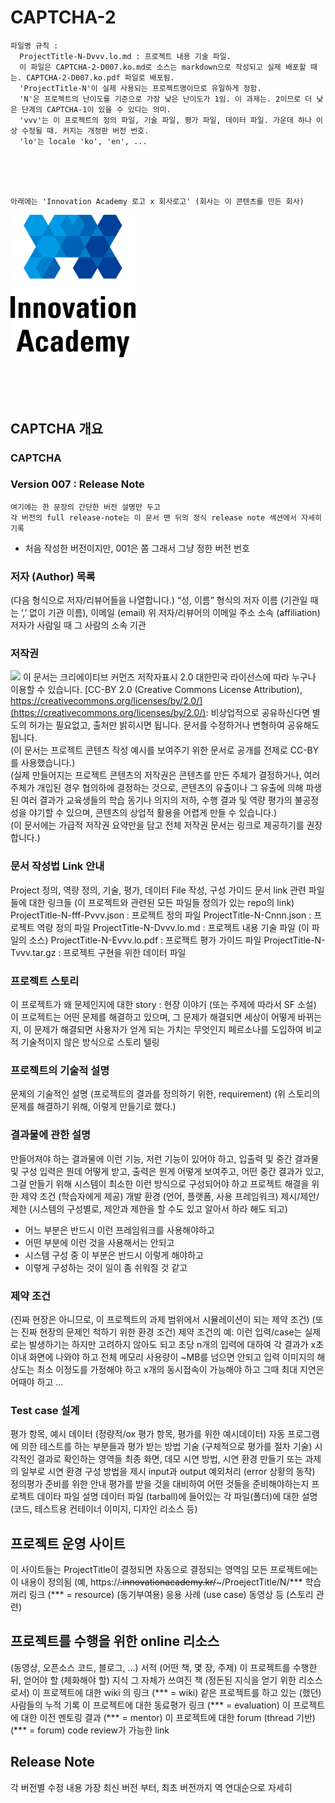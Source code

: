 # CAPTCHA-2
```
파일명 규칙 :
  ProjectTitle-N-Dvvv.lo.md : 프로젝트 내용 기술 파일.
  이 파일은 CAPTCHA-2-D007.ko.md로 소스는 markdown으로 작성되고 실제 배포할 때는. CAPTCHA-2-D007.ko.pdf 파일로 배포됨.
  'ProjectTitle-N'이 실제 사용되는 프로젝트명이므로 유일하게 정함.
  'N'은 프로젝트의 난이도를 기준으로 가장 낮은 난이도가 1임. 이 과제는. 2이므로 더 낮은 단계의 CAPTCHA-1이 있을 수 있다는 의미.
  'vvv'는 이 프로젝트의 정의 파일, 기술 파일, 평가 파일, 데이터 파일. 가운데 하나 이상 수정될 때. 커지는 개정판 버전 번호.
  'lo'는 locale 'ko', 'en', ...
```

<br><br><br>
```
아래에는 'Innovation Academy 로고 x 회사로고' (회사는 이 콘텐츠를 만든 회사)
```
<img src="IA.jpg" width="200px"></img> 

<br><br><br>

## CAPTCHA 개요

### CAPTCHA

### Version 007 : Release Note
```
여기에는 한 문장의 간단한 버전 설명만 두고
각 버전의 full release-note는 이 문서 맨 뒤의 정식 release note 섹션에서 자세히 기록
```
* 처음 작성한 버전이지만, 001은 쫌 그래서 그냥 정한 버전 번호


### 저자 (Author) 목록
(다음 형식으로 저자/리뷰어들을 나열합니다.)
“성, 이름” 형식의 저자 이름 (기관일 때는 ‘,’ 없이 기관 이름),
이메일 (email)
위 저자/리뷰어의 이메일 주소
소속 (affiliation)
저자가 사람일 때 그 사람의 소속 기관

### 저작권

<img src="https://mirrors.creativecommons.org/presskit/buttons/88x31/png/by.png" width="80px"></img>
이 문서는 크리에이티브 커먼즈 저작자표시 2.0 대한민국 라이선스에 따라
누구나 이용할 수 있습니다.
[CC-BY 2.0 (Creative Commons License Attribution), https://creativecommons.org/licenses/by/2.0/](https://creativecommons.org/licenses/by/2.0/):
비상업적으로 공유하신다면 별도의 허가는 필요없고, 출처만 밝히시면 됩니다.
문서를 수정하거나 변형하여 공유해도 됩니다.
<br>(이 문서는 프로젝트 콘텐츠 작성 예시를 보여주기 위한 문서로 공개를 전제로 CC-BY를 사용했습니다.)
<br>(실제 만들어지는 프로젝트 콘텐츠의 저작권은 콘텐츠를 만든 주체가 결정하거나, 여러 주체가 개입된 경우 협의하에 결정하는 것으로, 콘텐츠의 유출이나 그 유출에 의해 파생된 여러 결과가 교육생들의 학습 동기나 의지의 저하, 수행 결과 및 역량 평가의 불공정성을 야기할 수 있으며, 콘텐츠의 상업적 활용을 어렵게 만들 수 있습니다.)
<br>(이 문서에는 가급적 저작권 요약만을 담고 전체 저작권 문서는 링크로 제공하기를 권장합니다.)


### 문서 작성법 Link 안내
Project 정의, 역량 정의, 기술, 평가, 데이터 File 작성, 구성 가이드 문서 link
관련 파일 들에 대한 링크들 (이 프로젝트와 관련된 모든 파일들 정의가 있는 repo의 link)
ProjectTitle-N-fff-Pvvv.json : 프로젝트 정의 파일
ProjectTitle-N-Cnnn.json : 프로젝트 역량 정의 파일
ProjectTitle-N-Dvvv.lo.md : 프로젝트 내용 기술 파일 (이 파일의 소스)
ProjectTitle-N-Evvv.lo.pdf : 프로젝트 평가 가이드 파일
ProjectTitle-N-Tvvv.tar.gz : 프로젝트 구현을 위한 데이터 파일

### 프로젝트 스토리
이 프로젝트가 왜 문제인지에 대한 story : 현장 이야기 (또는 주제에 따라서 SF 소설)
이 프로젝트는 어떤 문제를 해결하고 있으며,
그 문제가 해결되면 세상이 어떻게 바뀌는지,
이 문제가 해결되면 사용자가 얻게 되는 가치는 무엇인지
페르소나를 도입하여 비교적 기술적이지 않은 방식으로 스토리 텔링

### 프로젝트의 기술적 설명
문제의 기술적인 설명 (프로젝트의 결과를 정의하기 위한, requirement)
(위 스토리의 문제를 해결하기 위해, 이렇게 만들기로 했다.)

### 결과물에 관한 설명
만들어져야 하는 결과물에 이런 기능, 저런 기능이 있어야 하고,
입출력 및 중간 결과물 및 구성
입력은 뭔데 어떻게 받고,
출력은 뭔게 어떻게 보여주고, 
어떤 중간 결과가 있고,
그걸 만들기 위해 시스템이 최소한 이런 방식으로 구성되어야 하고
프로젝트 해결을 위한 제약 조건 (학습자에게 제공)
개발 환경 (언어, 플랫폼, 사용 프레임워크) 제시/제안/제한
(시스템의 구성별로, 제안과 제한을 할 수도 있고 알아서 하라 해도 되고)
- 어느 부분은 반드시 이런 프레임워크를 사용해야하고
- 어떤 부분에 이런 것을 사용해서는 안되고
- 시스템 구성 중 이 부분은 반드시 이렇게 해야하고
- 이렇게 구성하는 것이 일이 좀 쉬워질 것 같고

### 제약 조건
(진짜 현장은 아니므로, 이 프로젝트의 과제 범위에서 시뮬레이션이 되는 제약 조건)
(또는 진짜 현장의 문제인 척하기 위한 환경 조건)
제약 조건의 예:
이런 입력/case는 실제로는 발생하기는 하지만 고려하지 않아도 되고
초당 n개의 입력에 대하여 각 결과가 x초 이내 화면에 나와야 하고
전체 메모리 사용량이 ~MB를 넘으면 안되고
입력 이미지의 해상도는 최소 이정도를 가정해야 하고
x개의 동시접속이 가능해야 하고 그때 최대 지연은 어때야 하고
...
### Test case 설계
평가 항목, 예시 데이터 (정량적/ox 평가 항목, 평가를 위한 예시데이터)
자동 프로그램에 의한 테스트를 하는 부분들과 평가 받는 방법 기술
	(구체적으로 평가를 절차 기술)
시각적인 결과로 확인하는 영역들
최종 화면, 데모 시연 방법, 시연 환경 만들기
또는 과제의 일부로 시연 환경 구성 방법을 제시
input과 output
예외처리 (error 상황의 동작) 정의평가 준비를 위한 안내
평가를 받을 것을 대비하여 어떤 것들을 준비해야하는지
프로젝트 데이타 파일 설명
데이터 파일 (tarball)에 들어있는 각 파일(폴더)에 대한 설명
 (코드, 테스트용 컨테이너 이미지, 디자인 리소스 등)

## 프로젝트 운영 사이트
이 사이트들는 ProjectTitle이 결정되면 자동으로 결정되는 영역임
모든 프로젝트에는 이 내용이 정의됨
(예, https://~~.innovationacademy.kr/~~~/ProejectTitle/N/***
학습 꺼리 링크 (*** = resource)
(동기부여용) 응용 사례 (use case) 동영상 등 (스토리 관련)

## 프로젝트를 수행을 위한 online 리소스
(동영상, 오픈소스 코드, 블로그, …)
서적 (어떤 책, 몇 장, 주제)
이 프로젝트를 수행한 뒤, 얻어야 할 (체화해야 할) 지식 그 자체가 쓰여진 책
(정돈된 지식을 얻기 위한 리소스로서)
이 프로젝트에 대한 wiki 의 링크 (*** = wiki)
같은 프로젝트를 하고 있는 (했던) 사람들의 누적 기록
이 프로젝트에 대한 동료평가 링크 (*** = evaluation)
이 프로젝트에 대한 이전 멘토링 결과 (*** = mentor)
이 프로젝트에 대한 forum (thread 기반) (*** = forum)
code review가 가능한 link

## Release Note
각 버전별 수정 내용
가장 최신 버전 부터, 최초 버전까지 역 연대순으로 자세히
